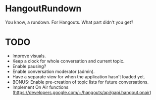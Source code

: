 HangoutRundown
==============

You know, a rundown. For Hangouts. What part didn't you get?


TODO
====
- Improve visuals.
- Keep a clock for whole conversation and current topic.
- Enable pausing?
- Enable conversation moderator (admin).
- Have a separate view for when the application hasn't loaded yet.
- BONUS: Enable pre-creation of topic lists for future conversations.
- Implement On Air functions (https://developers.google.com/+/hangouts/api/gapi.hangout.onair)